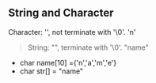 ## String and Character
Character: '', not terminate with '\0'. 'n'
> String: "", terminate with '\0'. "name"
- char name[10] ={'n','a','m','e'}
- char str[] = "name" 
